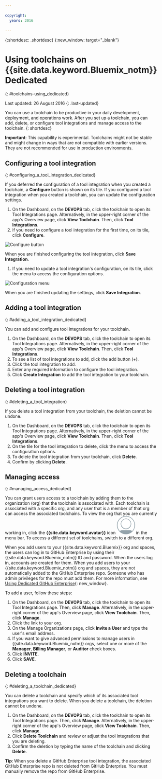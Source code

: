 ```yaml
---

copyright:
  years: 2016

---
```


{:shortdesc: .shortdesc}
{:new_window: target="_blank"}

# Using toolchains on {{site.data.keyword.Bluemix_notm}} Dedicated
{: #toolchains-using_dedicated}

Last updated: 26 August 2016
{: .last-updated}

You can use a toolchain to be productive in your daily development, deployment, and operations work. After you set up a toolchain, you can add, delete, or configure tool integrations and manage access to the toolchain.
{: shortdesc}

**Important**: This capability is experimental. Toolchains might not be stable and might change in ways that are not compatible with earlier versions. They are not recommended for use in production environments.  

## Configuring a tool integration
{: #configuring_a_tool_integration_dedicated}

If you deferred the configuration of a tool integration when you created a toolchain, a **Configure** button is shown on its tile. If you configured a tool integration when you created a toolchain, you can update the configuration settings.

1. On the Dashboard, on the **DEVOPS** tab, click the toolchain to open its Tool Integrations page. Alternatively, in the upper-right corner of the app's Overview page, click **View Toolchain**. Then, click **Tool Integrations**.
1. If you need to configure a tool integration for the first time, on its tile, click **Configure**.

  ![Configure button](images/toolchain_tile_configure.png)

 When you are finished configuring the tool integration, click **Save Integration**.
 
1. If you need to update a tool integration's configuration, on its tile, click the menu to access the configuration options.

  ![Configuration menu](images/toolchain_tile_menu.png)
 
 When you are finished updating the settings, click **Save Integration**.

## Adding a tool integration
{: #adding_a_tool_integration_dedicated}

You can add and configure tool integrations for your toolchain.

1. On the Dashboard, on the **DEVOPS** tab, click the toolchain to open its Tool Integrations page. Alternatively, in the upper-right corner of the app's Overview page, click **View Toolchain**. Then, click **Tool Integrations**.
1. To see a list of tool integrations to add, click the add button (+).
1. Click the tool integration to add.
1. Enter any required information to configure the tool integration. 
1. Click **Create Integration** to add the tool integration to your toolchain.

## Deleting a tool integration
{: #deleting_a_tool_integration}

If you delete a tool integration from your toolchain, the deletion cannot be undone. 

1. On the Dashboard, on the **DEVOPS** tab, click the toolchain to open its Tool Integrations page. Alternatively, in the upper-right corner of the app's Overview page, click **View Toolchain**. Then, click **Tool Integrations**.
1. On the tile for the tool integration to delete, click the menu to access the configuration options.
1. To delete the tool integration from your toolchain, click **Delete**.
1. Confirm by clicking **Delete**. 

## Managing access
{: #managing_access_dedicated}

You can grant users access to a toolchain by adding them to the organization (org) that the toolchain is associated with. Each toolchain is associated with a specific org, and any user that is a member of that org can access the associated toolchains. To view the org that you are currently working in, click the **{{site.data.keyword.avatar}}** icon ![Avatar icon](../icons/i-avatar-icon.svg) in the menu bar. To access a different set of toolchains, switch to a different org.

When you add users to your {{site.data.keyword.Bluemix}} org and spaces, the users can log in to GitHub Enterprise by using their {{site.data.keyword.Bluemix_notm}} ID and password. When the users log in, accounts are created for them. When you add users to your {{site.data.keyword.Bluemix_notm}} org and spaces, they are not automatically added to the GitHub Enterprise repo. Someone who has admin privileges for the repo must add them. For more information, see [Using Dedicated GitHub Enterprise](../services/ghededicated/index.html){: new_window}.

To add a user, follow these steps: 

1. On the Dashboard, on the **DEVOPS** tab, click the toolchain to open its Tool Integrations page. Then, click **Manage**. Alternatively, in the upper-right corner of the app's Overview page, click **View Toolchain**. Then, click **Manage**.  
1. Click the link to your org. 
1. On the Manage Organizations page, click **Invite a User** and type the user's email address.
1. If you want to give advanced permissions to manage users in {{site.data.keyword.Bluemix_notm}} orgs, select one or more of the **Manager**, **Billing Manager**, or **Auditor** check boxes.
1. Click **INVITE**.
1. Click **SAVE**.

## Deleting a toolchain
{: #deleting_a_toolchain_dedicated}

You can delete a toolchain and specify which of its associated tool integrations you want to delete. When you delete a toolchain, the deletion cannot be undone.

1. On the Dashboard, on the **DEVOPS** tab, click the toolchain to open its Tool Integrations page. Then, click **Manage**. Alternatively, in the upper-right corner of the app's Overview page, click **View Toolchain**. Then, click **Manage**.
1. Click **Delete Toolchain** and review or adjust the tool integrations that you are deleting.
1. Confirm the deletion by typing the name of the toolchain and clicking **Delete**.

 **Tip**: When you delete a GitHub Enterprise tool integration, the associated GitHub Enterprise repo is not deleted from GitHub Enterprise. You must manually remove the repo from GitHub Enterprise.
